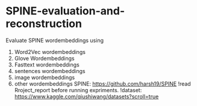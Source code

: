 # SPINE-evaluation-and-reconstruction
Evaluate SPINE wordembeddings using 
1. Word2Vec wordembeddings
2. Glove Wordembeddings
3. Fasttext wordembeddings
4. sentences wordembeddings
5. image wordembeddings
6. other wordembeddings
SPINE: https://github.com/harsh19/SPINE
!read Rroject_report before running expriments.
!dataset: https://www.kaggle.com/qiushiwang/datasets?scroll=true

